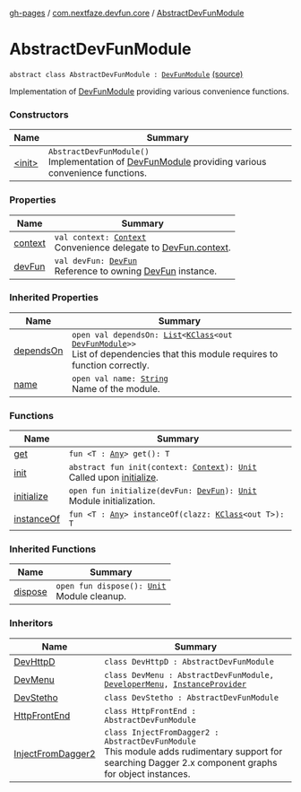 [gh-pages](../../index.md) / [com.nextfaze.devfun.core](../index.md) / [AbstractDevFunModule](.)

# AbstractDevFunModule

`abstract class AbstractDevFunModule : `[`DevFunModule`](../-dev-fun-module/index.md) [(source)](https://github.com/NextFaze/dev-fun/tree/master/devfun/src/main/java/com/nextfaze/devfun/core/Module.kt#L41)

Implementation of [DevFunModule](../-dev-fun-module/index.md) providing various convenience functions.

### Constructors

| Name | Summary |
|---|---|
| [&lt;init&gt;](-init-.md) | `AbstractDevFunModule()`<br>Implementation of [DevFunModule](../-dev-fun-module/index.md) providing various convenience functions. |

### Properties

| Name | Summary |
|---|---|
| [context](context.md) | `val context: `[`Context`](https://developer.android.com/reference/android/content/Context.html)<br>Convenience delegate to [DevFun.context](../-dev-fun/context.md). |
| [devFun](dev-fun.md) | `val devFun: `[`DevFun`](../-dev-fun/index.md)<br>Reference to owning [DevFun](../-dev-fun/index.md) instance. |

### Inherited Properties

| Name | Summary |
|---|---|
| [dependsOn](../-dev-fun-module/depends-on.md) | `open val dependsOn: `[`List`](https://kotlinlang.org/api/latest/jvm/stdlib/kotlin.collections/-list/index.html)`<`[`KClass`](https://kotlinlang.org/api/latest/jvm/stdlib/kotlin.reflect/-k-class/index.html)`<out `[`DevFunModule`](../-dev-fun-module/index.md)`>>`<br>List of dependencies that this module requires to function correctly. |
| [name](../-dev-fun-module/name.md) | `open val name: `[`String`](https://kotlinlang.org/api/latest/jvm/stdlib/kotlin/-string/index.html)<br>Name of the module. |

### Functions

| Name | Summary |
|---|---|
| [get](get.md) | `fun <T : `[`Any`](https://kotlinlang.org/api/latest/jvm/stdlib/kotlin/-any/index.html)`> get(): T` |
| [init](init.md) | `abstract fun init(context: `[`Context`](https://developer.android.com/reference/android/content/Context.html)`): `[`Unit`](https://kotlinlang.org/api/latest/jvm/stdlib/kotlin/-unit/index.html)<br>Called upon [initialize](initialize.md). |
| [initialize](initialize.md) | `open fun initialize(devFun: `[`DevFun`](../-dev-fun/index.md)`): `[`Unit`](https://kotlinlang.org/api/latest/jvm/stdlib/kotlin/-unit/index.html)<br>Module initialization. |
| [instanceOf](instance-of.md) | `fun <T : `[`Any`](https://kotlinlang.org/api/latest/jvm/stdlib/kotlin/-any/index.html)`> instanceOf(clazz: `[`KClass`](https://kotlinlang.org/api/latest/jvm/stdlib/kotlin.reflect/-k-class/index.html)`<out T>): T` |

### Inherited Functions

| Name | Summary |
|---|---|
| [dispose](../-dev-fun-module/dispose.md) | `open fun dispose(): `[`Unit`](https://kotlinlang.org/api/latest/jvm/stdlib/kotlin/-unit/index.html)<br>Module cleanup. |

### Inheritors

| Name | Summary |
|---|---|
| [DevHttpD](../../com.nextfaze.devfun.httpd/-dev-http-d/index.md) | `class DevHttpD : AbstractDevFunModule` |
| [DevMenu](../../com.nextfaze.devfun.menu/-dev-menu/index.md) | `class DevMenu : AbstractDevFunModule, `[`DeveloperMenu`](../../com.nextfaze.devfun.menu/-developer-menu/index.md)`, `[`InstanceProvider`](../../com.nextfaze.devfun.inject/-instance-provider/index.md) |
| [DevStetho](../../com.nextfaze.devfun.stetho/-dev-stetho/index.md) | `class DevStetho : AbstractDevFunModule` |
| [HttpFrontEnd](../../com.nextfaze.devfun.httpd.frontend/-http-front-end/index.md) | `class HttpFrontEnd : AbstractDevFunModule` |
| [InjectFromDagger2](../../com.nextfaze.devfun.inject.dagger2/-inject-from-dagger2/index.md) | `class InjectFromDagger2 : AbstractDevFunModule`<br>This module adds rudimentary support for searching Dagger 2.x component graphs for object instances. |
